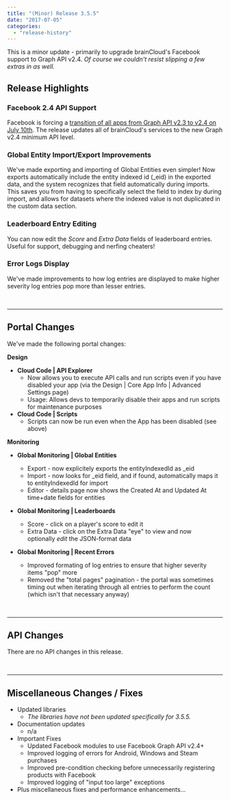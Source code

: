 ```yaml
---
title: "(Minor) Release 3.5.5"
date: "2017-07-05"
categories: 
  - "release-history"
---
```


This is a minor update - primarily to upgrade brainCloud's Facebook support to Graph API v2.4. _Of course we couldn't resist slipping a few extras in as well._

## Release Highlights

### Facebook 2.4 API Support

Facebook is forcing a [transition of all apps from Graph API v2.3 to v2.4 on July 10th](https://developers.facebook.com/blog/post/2017/06/12/transitioning-to-graphapi-v2.4/). The release updates all of brainCloud's services to the new Graph v2.4 minimum API level.

### Global Entity Import/Export Improvements

We've made exporting and importing of Global Entities even simpler! Now exports automatically include the entity indexed id (\_eid) in the exported data, and the system recognizes that field automatically during imports. This saves you from having to specifically select the field to index by during import, and allows for datasets where the indexed value is not duplicated in the custom data section.

### Leaderboard Entry Editing

You can now edit the _Score_ and _Extra Data_ fields of leaderboard entries. Useful for support, debugging and nerfing cheaters!

### Error Logs Display

We've made improvements to how log entries are displayed to make higher severity log entries pop more than lesser entries.

 

* * *

## Portal Changes

We've made the following portal changes:

**Design**

- **Cloud Code | API Explorer**
    - Now allows you to execute API calls and run scripts even if you have disabled your app (via the Design | Core App Info | Advanced Settings page)
    - Usage: Allows devs to temporarily disable their apps and run scripts for maintenance purposes
- **Cloud Code | Scripts**
    - Scripts can now be run even when the App has been disabled (see above)

**Monitoring**

- **Global Monitoring | Global Entities**
    - Export - now explicitely exports the entityIndexedId as \_eid
    - Import - now looks for \_eid field, and if found, automatically maps it to entityIndexedId for import
    - Editor - details page now shows the Created At and Updated At time+date fields for entities
- **Global Monitoring | Leaderboards**
    - Score - click on a player's score to edit it
    - Extra Data - click on the Extra Data "eye" to view and now optionally _edit_ the JSON-format data

- **Global Monitoring | Recent Errors**
    - Improved formating of log entries to ensure that higher severity items "pop" more
    - Removed the "total pages" pagination - the portal was sometimes timing out when iterating through all entries to perform the count (which isn't that necessary anyway)

 

* * *

## API Changes

There are no API changes in this release.

 

* * *

## Miscellaneous Changes / Fixes

- Updated libraries
    - _The libraries have not been updated specifically for 3.5.5._
- Documentation updates
    - n/a
- Important Fixes
    - Updated Facebook modules to use Facebook Graph API v2.4+
    - Improved logging of errors for Android, Windows and Steam purchases
    - Improved pre-condition checking before unnecessarily registering products with Facebook
    - Improved logging of "input too large" exceptions
- Plus miscellaneous fixes and performance enhancements...
